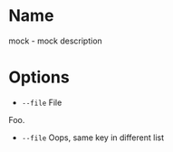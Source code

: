 # Name

mock - mock description

# Options

* `--file` File

Foo.

* `--file` Oops, same key in different list
